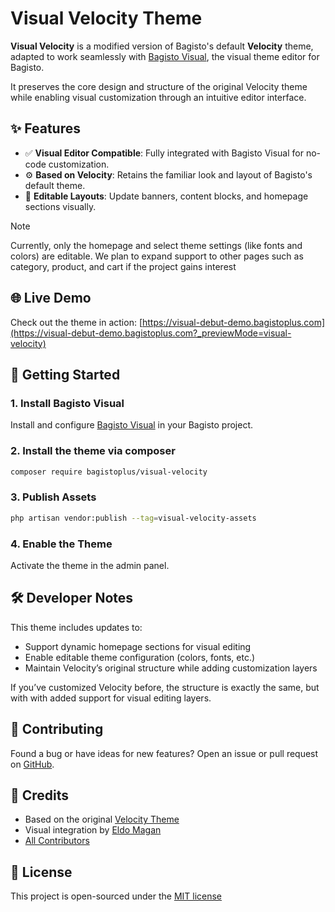 # Visual Velocity Theme

**Visual Velocity** is a modified version of Bagisto's default **Velocity** theme, adapted to work seamlessly with [Bagisto Visual](https://github.com/bagistoplus/visual), the visual theme editor for Bagisto.

It preserves the core design and structure of the original Velocity theme while enabling visual customization through an intuitive editor interface.

## ✨ Features

- ✅ **Visual Editor Compatible**: Fully integrated with Bagisto Visual for no-code customization.
- ⚙️ **Based on Velocity**: Retains the familiar look and layout of Bagisto's default theme.
- 🎨 **Editable Layouts**: Update banners, content blocks, and homepage sections visually.

> [!NOTE]
> Currently, only the homepage and select theme settings (like fonts and colors) are editable. We plan to expand support to other pages such as category, product, and cart if the project gains interest

## 🌐 Live Demo

Check out the theme in action: [https://visual-debut-demo.bagistoplus.com](https://visual-debut-demo.bagistoplus.com?_previewMode=visual-velocity)

## 🚀 Getting Started

### 1. Install Bagisto Visual

Install and configure [Bagisto Visual](https://github.com/bagistoplus/visual) in your Bagisto project.

### 2. Install the theme via composer

```bash
composer require bagistoplus/visual-velocity
```

### 3. Publish Assets

```bash
php artisan vendor:publish --tag=visual-velocity-assets
```

### 4. Enable the Theme

Activate the theme in the admin panel.

## 🛠 Developer Notes

This theme includes updates to:

- Support dynamic homepage sections for visual editing
- Enable editable theme configuration (colors, fonts, etc.)
- Maintain Velocity’s original structure while adding customization layers

If you’ve customized Velocity before, the structure is exactly the same, but with with added support for visual editing layers.

## 🤝 Contributing

Found a bug or have ideas for new features? Open an issue or pull request on [GitHub](https://github.com/bagistoplus/visual-velocity).

## 👥 Credits

- Based on the original [Velocity Theme](https://github.com/bagisto/bagisto/tree/master/packages/Webkul/Shop)
- Visual integration by [Eldo Magan](https://github.com/eldomagan)
- [All Contributors](../../contributors)

## 📄 License

This project is open-sourced under the [MIT license](./LICENSE.md)
